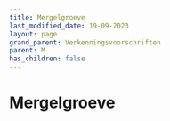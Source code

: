 ```yaml
---
title: Mergelgroeve
last_modified_date: 19-09-2023
layout: page
grand_parent: Verkenningsvoorschriften
parent: M
has_children: false
---
```


Mergelgroeve
============

